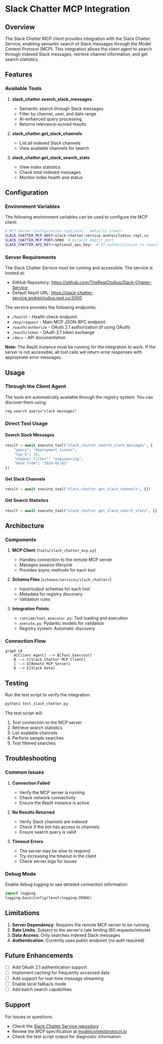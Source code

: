 # Slack Chatter MCP Integration

## Overview

The Slack Chatter MCP client provides integration with the Slack Chatter Service, enabling semantic search of Slack messages through the Model Context Protocol (MCP). This integration allows the client agent to search through indexed Slack messages, retrieve channel information, and get search statistics.

## Features

### Available Tools

1. **slack_chatter.search_slack_messages**
   - Semantic search through Slack messages
   - Filter by channel, user, and date range
   - AI-enhanced query processing
   - Returns relevance-scored results

2. **slack_chatter.get_slack_channels**
   - List all indexed Slack channels
   - View available channels for search

3. **slack_chatter.get_slack_search_stats**
   - View index statistics
   - Check total indexed messages
   - Monitor index health and status

## Configuration

### Environment Variables

The following environment variables can be used to configure the MCP client:

```bash
# MCP Server Configuration (optional - defaults shown)
SLACK_CHATTER_MCP_HOST=slack-chatter-service.andreiclodius.repl.co
SLACK_CHATTER_MCP_PORT=5000  # Default Replit port
SLACK_CHATTER_API_KEY=<optional_api_key>  # If authentication is required
```

### Server Requirements

The Slack Chatter Service must be running and accessible. The service is hosted at:
- GitHub Repository: https://github.com/TheRealClodius/Slack-Chatter-Service
- Default Replit URL: https://slack-chatter-service.andreiclodius.repl.co:5000

The service provides the following endpoints:
- `/health` - Health check endpoint
- `/mcp/request` - Main MCP JSON-RPC endpoint
- `/oauth/authorize` - OAuth 2.1 authorization (if using OAuth)
- `/oauth/token` - OAuth 2.1 token exchange
- `/docs` - API documentation

**Note:** The Replit instance must be running for the integration to work. If the server is not accessible, all tool calls will return error responses with appropriate error messages.

## Usage

### Through the Client Agent

The tools are automatically available through the registry system. You can discover them using:

```
reg.search query="slack messages"
```

### Direct Tool Usage

#### Search Slack Messages
```python
result = await execute_tool("slack_chatter.search_slack_messages", {
    "query": "deployment issues",
    "top_k": 10,
    "channel_filter": "engineering",
    "date_from": "2024-01-01"
})
```

#### Get Slack Channels
```python
result = await execute_tool("slack_chatter.get_slack_channels", {})
```

#### Get Search Statistics
```python
result = await execute_tool("slack_chatter.get_slack_search_stats", {})
```

## Architecture

### Components

1. **MCP Client** (`tools/slack_chatter_mcp.py`)
   - Handles connection to the remote MCP server
   - Manages session lifecycle
   - Provides async methods for each tool

2. **Schema Files** (`schemas/services/slack_chatter/`)
   - Input/output schemas for each tool
   - Metadata for registry discovery
   - Validation rules

3. **Integration Points**
   - `runtime/tool_executor.py`: Tool loading and execution
   - `execute.py`: Pydantic models for validation
   - Registry system: Automatic discovery

### Connection Flow

```mermaid
graph LR
    A[Client Agent] --> B[Tool Executor]
    B --> C[Slack Chatter MCP Client]
    C --> D[Remote MCP Server]
    D --> E[Slack Data]
```

## Testing

Run the test script to verify the integration:

```bash
python3 test_slack_chatter.py
```

The test script will:
1. Test connection to the MCP server
2. Retrieve search statistics
3. List available channels
4. Perform sample searches
5. Test filtered searches

## Troubleshooting

### Common Issues

1. **Connection Failed**
   - Verify the MCP server is running
   - Check network connectivity
   - Ensure the Replit instance is active

2. **No Results Returned**
   - Verify Slack channels are indexed
   - Check if the bot has access to channels
   - Ensure search query is valid

3. **Timeout Errors**
   - The server may be slow to respond
   - Try increasing the timeout in the client
   - Check server logs for issues

### Debug Mode

Enable debug logging to see detailed connection information:

```python
import logging
logging.basicConfig(level=logging.DEBUG)
```

## Limitations

1. **Server Dependency**: Requires the remote MCP server to be running
2. **Rate Limits**: Subject to the server's rate limiting (60 requests/minute)
3. **Data Access**: Only searches indexed Slack messages
4. **Authentication**: Currently uses public endpoint (no auth required)

## Future Enhancements

- [ ] Add OAuth 2.1 authentication support
- [ ] Implement caching for frequently accessed data
- [ ] Add support for real-time message streaming
- [ ] Enable local fallback mode
- [ ] Add batch search capabilities

## Support

For issues or questions:
- Check the [Slack Chatter Service repository](https://github.com/TheRealClodius/Slack-Chatter-Service)
- Review the MCP specification at [modelcontextprotocol.io](https://modelcontextprotocol.io)
- Check the test script output for diagnostic information